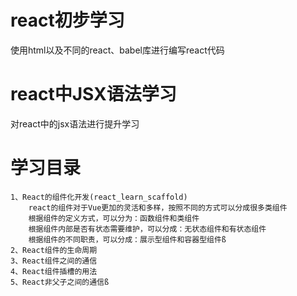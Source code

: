 # react初步学习
使用html以及不同的react、babel库进行编写react代码
### <script src="../build/react.js"></script>
### <script src="../build/react.development.js"></script>
### <script src="../build/react-dom.development.js"></script>
### <script src="../build/babel.min.js"></script>

# react中JSX语法学习
对react中的jsx语法进行提升学习


# 学习目录
~~~   react_learn_scaffold(项目名称)
1、React的组件化开发(react_learn_scaffold)
    react的组件对于Vue更加的灵活和多样，按照不同的方式可以分成很多类组件
    根据组件的定义方式，可以分为：函数组件和类组件
    根据组件内部是否有状态需要维护，可以分成：无状态组件和有状态组件
    根据组件的不同职责，可以分成：展示型组件和容器型组件ß
2、React组件的生命周期
3、React组件之间的通信
4、React组件插槽的用法
5、React非父子之间的通信ß
